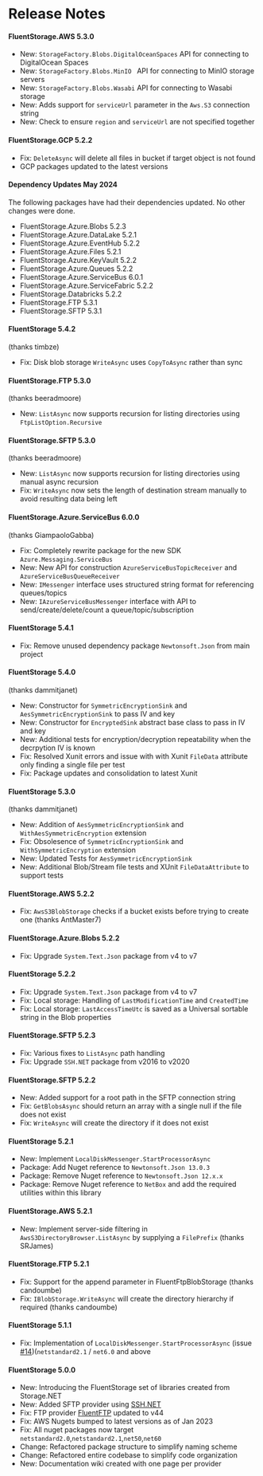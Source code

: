 # Release Notes

#### FluentStorage.AWS 5.3.0
 - New: `StorageFactory.Blobs.DigitalOceanSpaces` API for connecting to DigitalOcean Spaces
 - New: `StorageFactory.Blobs.MinIO ` API for connecting to MinIO storage servers
 - New: `StorageFactory.Blobs.Wasabi` API for connecting to Wasabi storage
 - New: Adds support for `serviceUrl` parameter in the `Aws.S3` connection string
 - New: Check to ensure `region` and `serviceUrl` are not specified together

#### FluentStorage.GCP 5.2.2

- Fix: `DeleteAsync` will delete all files in bucket if target object is not found
- GCP packages updated to the latest versions

#### Dependency Updates May 2024

The following packages have had their dependencies updated. No other changes were done.

- FluentStorage.Azure.Blobs 5.2.3
- FluentStorage.Azure.DataLake 5.2.1
- FluentStorage.Azure.EventHub 5.2.2
- FluentStorage.Azure.Files 5.2.1
- FluentStorage.Azure.KeyVault 5.2.2
- FluentStorage.Azure.Queues 5.2.2
- FluentStorage.Azure.ServiceBus 6.0.1
- FluentStorage.Azure.ServiceFabric 5.2.2
- FluentStorage.Databricks 5.2.2
- FluentStorage.FTP 5.3.1
- FluentStorage.SFTP 5.3.1

#### FluentStorage 5.4.2
(thanks timbze)
 - Fix: Disk blob storage `WriteAsync` uses `CopyToAsync` rather than sync

#### FluentStorage.FTP 5.3.0
(thanks beeradmoore)
 - New: `ListAsync` now supports recursion for listing directories using  `FtpListOption.Recursive`

#### FluentStorage.SFTP 5.3.0
(thanks beeradmoore)
 - New: `ListAsync` now supports recursion for listing directories using manual async recursion
 - Fix: `WriteAsync` now sets the length of destination stream manually to avoid resulting data being left

#### FluentStorage.Azure.ServiceBus 6.0.0
(thanks GiampaoloGabba)
 - Fix: Completely rewrite package for the new SDK `Azure.Messaging.ServiceBus`
 - New: New API for construction `AzureServiceBusTopicReceiver` and `AzureServiceBusQueueReceiver`
 - New: `IMessenger` interface uses structured string format for referencing queues/topics
 - New: `IAzureServiceBusMessenger` interface with API to send/create/delete/count a queue/topic/subscription

#### FluentStorage 5.4.1
 - Fix: Remove unused dependency package `Newtonsoft.Json` from main project

#### FluentStorage 5.4.0
(thanks dammitjanet)
 - New: Constructor for `SymmetricEncryptionSink` and `AesSymmetricEncryptionSink` to pass IV and key 
 - New: Constructor for `EncryptedSink` abstract base class to pass in IV and key
 - New: Additional tests for encryption/decryption repeatability when the decrpytion IV is known
 - Fix: Resolved Xunit errors and issue with with Xunit `FileData` attribute only finding a single file per test
 - Fix: Package updates and consolidation to latest Xunit

#### FluentStorage 5.3.0
(thanks dammitjanet)
 - New: Addition of `AesSymmetricEncryptionSink` and `WithAesSymmetricEncryption` extension
 - Fix: Obsolesence of `SymmetricEncryptionSink` and `WithSymmetricEncryption` extension
 - New: Updated Tests for `AesSymmetricEncryptionSink`
 - New: Additional Blob/Stream file tests and XUnit `FileDataAttribute` to support tests

#### FluentStorage.AWS 5.2.2
 - Fix: `AwsS3BlobStorage` checks if a bucket exists before trying to create one (thanks AntMaster7)

#### FluentStorage.Azure.Blobs 5.2.2
 - Fix: Upgrade `System.Text.Json` package from v4 to v7

#### FluentStorage 5.2.2
 - Fix: Upgrade `System.Text.Json` package from v4 to v7
 - Fix: Local storage: Handling of `LastModificationTime` and `CreatedTime`
 - Fix: Local storage: `LastAccessTimeUtc` is saved as a Universal sortable string in the Blob properties

#### FluentStorage.SFTP 5.2.3
 - Fix: Various fixes to `ListAsync` path handling
 - Fix: Upgrade `SSH.NET` package from v2016 to v2020

#### FluentStorage.SFTP 5.2.2
 - New: Added support for a root path in the SFTP connection string
 - Fix: `GetBlobsAsync` should return an array with a single null if the file does not exist
 - Fix: `WriteAsync` will create the directory if it does not exist

#### FluentStorage 5.2.1
 - New: Implement `LocalDiskMessenger.StartProcessorAsync`
 - Package: Add Nuget reference to `Newtonsoft.Json 13.0.3`
 - Package: Remove Nuget reference to `Newtonsoft.Json 12.x.x`
 - Package: Remove Nuget reference to `NetBox` and add the required utilities within this library

#### FluentStorage.AWS 5.2.1
 - New: Implement server-side filtering in `AwsS3DirectoryBrowser.ListAsync` by supplying a `FilePrefix` (thanks SRJames)

#### FluentStorage.FTP 5.2.1
 - Fix: Support for the append parameter in FluentFtpBlobStorage (thanks candoumbe)
 - Fix: `IBlobStorage.WriteAsync` will create the directory hierarchy if required (thanks candoumbe)

#### FluentStorage 5.1.1
 - Fix: Implementation of `LocalDiskMessenger.StartProcessorAsync` (issue [#14](https://github.com/robinrodricks/FluentStorage/issues/14))(`netstandard2.1` / `net6.0` and above

#### FluentStorage 5.0.0
 - New: Introducing the FluentStorage set of libraries created from Storage.NET
 - New: Added SFTP provider using [SSH.NET](https://github.com/sshnet/SSH.NET)
 - Fix: FTP provider [FluentFTP](https://github.com/robinrodricks/FluentFTP) updated to v44
 - Fix: AWS Nugets bumped to latest versions as of Jan 2023
 - Fix: All nuget packages now target `netstandard2.0`,`netstandard2.1`,`net50`,`net60`
 - Change: Refactored package structure to simplify naming scheme
 - Change: Refactored entire codebase to simplify code organization
 - New: Documentation wiki created with one page per provider